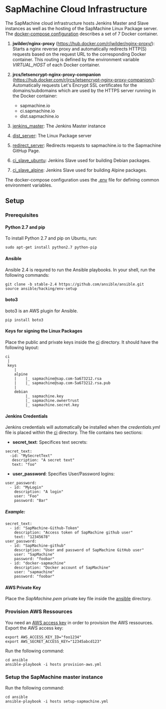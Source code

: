 # SapMachine Cloud Infrastructure

The SapMachine cloud infrastructure hosts Jenkins Master and Slave instances as well as the hosting of the SapMachine Linux Package server.
The [docker-compose configuration](compose.yml) describes a set of 7 Docker container.

1. **jwilder/nginx-proxy** (https://hub.docker.com/r/jwilder/nginx-proxy/): Starts a nginx reverse proxy and automatically redirects HTTP(S) requests based on the request URL to the corresponding Docker container. This routing is defined by the environment variable *VIRTUAL_HOST* of each Docker container.
2. **jrcs/letsencrypt-nginx-proxy-companion** (https://hub.docker.com/r/jrcs/letsencrypt-nginx-proxy-companion/): Automatically requests Let's Encrypt SSL certificates for the domains/subdomains which are used by the HTTPS server running in the Docker container:
	* sapmachine.io
	* ci.sapmachine.io
	* dist.sapmachine.io

3. [jenkins_master](ci/Dockerfile): The Jenkins Master instance
4. [dist_server](dist/Dockerfile): The Linux Package server
5. [redirect_server](redirect/Dockerfile): Redirects requests to sapmachine.io to the Sapmachine GitHup Page.
6. [ci_slave_ubuntu](ci-slave-ubuntu/Dockerfile): Jenkins Slave used for building Debian packages.
7. [ci_slave_alpine](ci-slave-alpine/Dockerfile): Jenkins Slave used for building Alpine packages.

The docker-compose configuration uses the [.env](.env) file for defining common environment variables.

## Setup

### Prerequisites

#### Python 2.7 and pip

To install Python 2.7 and pip on Ubuntu, run:

```
sudo apt-get install python2.7 python-pip
```

#### Ansible

Ansible 2.4 is requred to run the Ansible playbooks. In your shell, run the following commands:

```
git clone -b stable-2.4 https://github.com/ansible/ansible.git
source ansible/hacking/env-setup
```

#### boto3

boto3 is an AWS plugin for Ansible.

```
pip install boto3
```

#### Keys for signing the Linux Packages

Place the public and private keys inside the [ci](ci) directory. It should have the following layout:

```
ci
 |
 keys
    |
    alpine
    |    |_ sapmachine@sap.com-5a673212.rsa
    |    |_ sapmachine@sap.com-5a673212.rsa.pub
    |
    debian
         |_ sapmachine.key
         |_ sapmachine.ownertrust
         |_ sapmachine.secret.key
```

#### Jenkins Credentials

Jenkins credentials will automatically be installed when the *credentials.yml* file is placed within the [ci](ci) directory.
The file contains two sections:

* **secret_text**: Specifices text secrets:
```
secret_text:
  -id: "MySecretText"
   description: "A secret text"
   text: "foo"
```
* **user_password**: Specifies User/Password logins:
```
user_password:
  - id: "MyLogin"
    description: "A login"
    user: "Foo"
    password: "Bar"
```

##### Example:

```
secret_text:
  - id: "SapMachine-Github-Token"
    description: "Access token of SapMachine github user"
    text: "12345678"
user_password:
  - id: "SapMachine-github"
    description: "User and password of SapMachine GitHub user"
    user: "SapMachine"
    password: "foobar"
  - id: "docker-sapmachine"
    description: "Docker account of SapMachine"
    user: "sapmachine"
    password: "foobar"
```

#### AWS Private Key

Place the *SapMachine.pem* private key file inside the [ansible](ansible) directory.

### Provision AWS Ressources

You need an [AWS access key](https://docs.aws.amazon.com/IAM/latest/UserGuide/id_credentials_access-keys.html) in order to provision the AWS ressources.
Export the AWS access key:

```
export AWS_ACCESS_KEY_ID="foo1234"
export AWS_SECRET_ACCESS_KEY="12345abcd123"
```

Run the following command:

```
cd ansible
ansible-playbook -i hosts provision-aws.yml
```

### Setup the SapMachine master instance

Run the following command:

```
cd ansible
ansible-playbook -i hosts setup-sapmachine.yml
```

